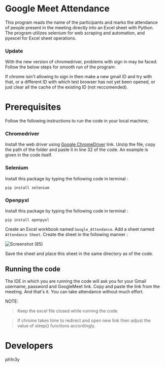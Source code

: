 
# Google Meet Attendance
This program reads the name of the participants and marks the attendance of people present in the meeting directly into an Excel sheet with Python. The program utilizes selenium for web scraping and automation, and pyexcel for Excel sheet operations.

### Update
With the new version of chromedriver, problems with sign in may be faced. Follow the below steps for smooth run of the program:

If chrome isin't allowing to sign in then make a new gmail ID and try with that, or a different ID with which test browser has not yet been opened, or just clear all the cache of the existing ID (not reccomended).

# Prerequisites
Follow the following instructions to run the code in your local machine;

### Chromedriver
Install the web driver using [Google ChromeDriver](https://chromedriver.chromium.org/) link. Unzip the file, copy the path of the folder and paste it in line 32 of the code. An example is given in the code itself.

### Selenium
Install this package by typing the following code in terminal :

`pip install selenium`

### Openpyxl
Install this package by typing the following code in terminal :

`pip install openpyxl`

Create an Excel workbook named `Google_Attendance`. Add a sheet named `Attendance Sheet`. Create the sheet in the following manner :

![Screenshot (85)](https://user-images.githubusercontent.com/67066785/93229103-dab88380-f793-11ea-8d4a-760e200271f6.png)

Save the sheet and place this sheet in the same directory as of the code.

## Running the code
The IDE in which you are running the code will ask you for your Gmail username, password and GoogleMeet link. Copy and paste the link from the meeting. And that's it. You can take attendance without much effort.

NOTE:
>Keep the excel file closed while running the code.

>If chrome takes time to redirect and open new link then adjust the value of sleep() functions accordingly.

# Developers
ph1n3y
